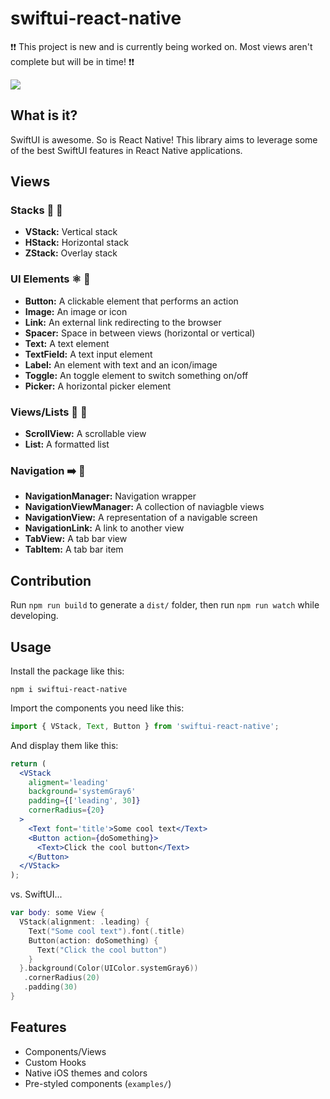 # swiftui-react-native

:exclamation::exclamation: This project is new and is currently being worked on. Most views aren't complete but will be in time! :exclamation::exclamation:

<img src="https://github.com/andrew-levy/swiftui-react-native/blob/master/assets/example-views.png?raw=true" />

## What is it?

SwiftUI is awesome. So is React Native! This library aims to leverage some of the best SwiftUI features in React Native applications.

## Views

### Stacks :pancakes: :abcd:

- **VStack:** Vertical stack
- **HStack:** Horizontal stack
- **ZStack:** Overlay stack

### UI Elements :atom_symbol: :iphone:

- **Button:** A clickable element that performs an action
- **Image:** An image or icon
- **Link:** An external link redirecting to the browser
- **Spacer:** Space in between views (horizontal or vertical)
- **Text:** A text element
- **TextField:** A text input element
- **Label:** An element with text and an icon/image
- **Toggle:** An toggle element to switch something on/off
- **Picker:** A horizontal picker element

### Views/Lists :pencil: :scroll:

- **ScrollView:** A scrollable view
- **List:** A formatted list

### Navigation :arrow_right: :link:

- **NavigationManager:** Navigation wrapper
- **NavigationViewManager:** A collection of naviagble views
- **NavigationView:** A representation of a navigable screen
- **NavigationLink:** A link to another view
- **TabView:** A tab bar view
- **TabItem:** A tab bar item

## Contribution

Run `npm run build` to generate a `dist/` folder, then run `npm run watch` while developing.

## Usage

Install the package like this:

`npm i swiftui-react-native`

Import the components you need like this:

```javascript
import { VStack, Text, Button } from 'swiftui-react-native';
```

And display them like this:

```jsx
return (
  <VStack
    aligment='leading'
    background='systemGray6'
    padding={['leading', 30]}
    cornerRadius={20}
  >
    <Text font='title'>Some cool text</Text>
    <Button action={doSomething}>
      <Text>Click the cool button</Text>
    </Button>
  </VStack>
);
```

vs. SwiftUI...

```swift
var body: some View {
  VStack(alignment: .leading) {
    Text("Some cool text").font(.title)
    Button(action: doSomething) {
      Text("Click the cool button")
    }
  }.background(Color(UIColor.systemGray6))
   .cornerRadius(20)
   .padding(30)
}
```

## Features

- Components/Views
- Custom Hooks
- Native iOS themes and colors
- Pre-styled components (`examples/`)
